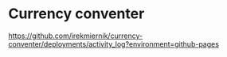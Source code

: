 ﻿# Currency conventer
 https://github.com/irekmiernik/currency-conventer/deployments/activity_log?environment=github-pages
